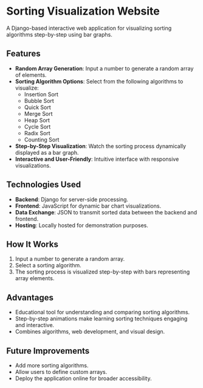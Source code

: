 # Sorting Visualization Website  

A Django-based interactive web application for visualizing sorting algorithms step-by-step using bar graphs.  

## Features  
- **Random Array Generation**: Input a number to generate a random array of elements.  
- **Sorting Algorithm Options**: Select from the following algorithms to visualize:  
  - Insertion Sort  
  - Bubble Sort  
  - Quick Sort  
  - Merge Sort  
  - Heap Sort  
  - Cycle Sort  
  - Radix Sort  
  - Counting Sort  
- **Step-by-Step Visualization**: Watch the sorting process dynamically displayed as a bar graph.  
- **Interactive and User-Friendly**: Intuitive interface with responsive visualizations.  

## Technologies Used  
- **Backend**: Django for server-side processing.  
- **Frontend**: JavaScript for dynamic bar chart visualizations.  
- **Data Exchange**: JSON to transmit sorted data between the backend and frontend.  
- **Hosting**: Locally hosted for demonstration purposes.  

## How It Works  
1. Input a number to generate a random array.  
2. Select a sorting algorithm.  
3. The sorting process is visualized step-by-step with bars representing array elements.  

## Advantages  
- Educational tool for understanding and comparing sorting algorithms.  
- Step-by-step animations make learning sorting techniques engaging and interactive.  
- Combines algorithms, web development, and visual design.  

## Future Improvements  
- Add more sorting algorithms.  
- Allow users to define custom arrays.  
- Deploy the application online for broader accessibility.  

 
